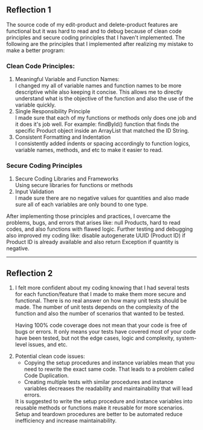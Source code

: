 <h2>Reflection 1</h2>

The source code of my edit-product and delete-product features are functional but it was hard to read and to debug because of clean code principles and secure coding principles that I haven't implemented. The following are the principles that I implemented after realizing my mistake to make a better program: 
<h3>Clean Code Principles:</h3>
<ol>
  <li>Meaningful Variable and Function Names:</li>
  I changed my all of variable names and function names to be more descriptive while also keeping it concise. This allows me to directly understand what is the objective of the function and also the use of the variable quickly.

  <li>Single Responsibility Principle</li>
  I made sure that each of my functions or methods only does one job and it does it's job well. For example: findById() function that finds the specific Product object inside an ArrayList that matched the ID String.

  <li>Consistent Formatting and Indentation</li>
  I consistently added indents or spacing accordingly to function logics, variable names, methods, and etc to make it easier to read.
</ol>
<h3>Secure Coding Principles</h3>
<ol>
  <li>Secure Coding Libraries and Frameworks</li>
  Using secure libraries for functions or methods
  <li>Input Validation</li>
  I made sure there are no negative values for quantities and also made sure all of each variables are only bound to one type.
</ol>
After implementing those principles and practices, I overcame the problems, bugs, and errors that arises like: null Products, hard to read codes, and also functions with flawed logic. Further testing and debugging also improved my coding like: disable autogenerate UUID (Product ID) if Product ID is already available and also return Exception if quantity is negative.

<hr>

<h2>Reflection 2</h2>

<ol>
  <li>
I felt more confident about my coding knowing that I had several tests for each function/feature that I made to make them more secure and functional. There is no real answer on how many unit tests should be made. The number of unit tests depends on the complexity of the function and also the number of scenarios that wanted to be tested. 

Having 100% code coverage does not mean that your code is free of bugs or errors. It only means your tests have covered most of your code have been tested, but not the edge cases, logic and complexity, system-level issues, and etc.
  </li>
  <li>
    Potential clean code issues:
    <ul>
      <li>Copying the setup procedures and instance variables mean that you need to rewrite the exact same code. That leads to a problem called Code Duplication.</li>
      <li>Creating multiple tests with similar procedures and instance variables decreases the readability and maintainability that will lead errors.</li>
    </ul>
    It is suggested to write the setup procedure and instance variables into reusable methods or functions make it reusable for more scenarios. Setup and teardown procedures are better to be automated reduce inefficiency and increase maintainability.
  </li>
</ol>
